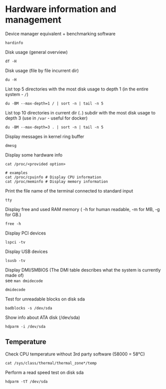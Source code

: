 # Hardware information and management

Device manager equivalent + benchmarking software
```
hardinfo
```

Disk usage (general overview)
```
df -H
```

Disk usage (file by file incurrent dir)
```
du -H
```

List top 5 directories with the most disk usage to depth 1 (in the entire system - `/`)
```
du -BM --max-depth=1 / | sort -n | tail -n 5 
```

List top 10 directories in current dir (`.`) subdir with the most disk usage to depth 3 (use in `/var` - useful for docker)
```
du -BM --max-depth=3 . | sort -n | tail -n 5 
```

Display messages in kernel ring buffer
```
dmesg
```

Display some hardware info
```
cat /proc/<provided option>

# examples
cat /proc/cpuinfo # Display CPU information
cat /proc/meminfo # Display memory information
```

Print the file name of the terminal connected to standard input
```
tty
```

Display free and used RAM memory ( -h for human readable, -m for MB, -g for GB.)
```
free -h
```

Display PCI devices
```
lspci -tv
```

Display USB devices
```
lsusb -tv
```

Display DMI/SMBIOS  (The DMI table describes what the system is currently made of)  
see `man dmidecode`
```
dmidecode
```

Test for unreadable blocks on disk sda
```
badblocks -s /dev/sda
```


Show info about ATA disk (/dev/sda)
```
hdparm -i /dev/sda
```

## Temperature
Check CPU temperature without 3rd party software (58000 = 58°C)
```
cat /sys/class/thermal/thermal_zone*/temp
```

Perform a read speed test on disk sda
```
hdparm -tT /dev/sda
```
